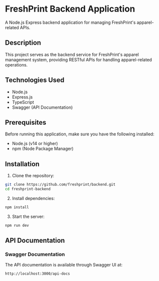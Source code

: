 # FreshPrint Backend Application

A Node.js Express backend application for managing FreshPrint's apparel-related APIs.

## Description

This project serves as the backend service for FreshPrint's apparel management system, providing RESTful APIs for handling apparel-related operations.

## Technologies Used

- Node.js
- Express.js
- TypeScript
- Swagger (API Documentation)

## Prerequisites

Before running this application, make sure you have the following installed:
- Node.js (v14 or higher)
- npm (Node Package Manager)

## Installation

1. Clone the repository:
```bash
git clone https://github.com/freshprint/backend.git
cd freshprint-backend
```

2. Install dependencies:
```bash
npm install
```

3. Start the server:
```bash
npm run dev
```

## API Documentation

### Swagger Documentation
The API documentation is available through Swagger UI at:
```
http://localhost:3000/api-docs
```

 